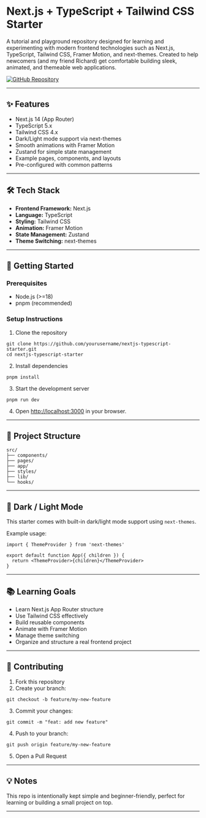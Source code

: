 # Next.js + TypeScript + Tailwind CSS Starter

A tutorial and playground repository designed for learning and experimenting with modern frontend technologies such as Next.js, TypeScript, Tailwind CSS, Framer Motion, and next-themes. Created to help newcomers (and my friend Richard) get comfortable building sleek, animated, and themeable web applications.

[![GitHub Repository](https://img.shields.io/badge/GitHub-Repository-blue?style=flat-square)](https://github.com/yourusername/nextjs-typescript-starter)

---

## ✨ Features

- Next.js 14 (App Router)
- TypeScript 5.x
- Tailwind CSS 4.x
- Dark/Light mode support via next-themes
- Smooth animations with Framer Motion
- Zustand for simple state management
- Example pages, components, and layouts
- Pre-configured with common patterns

---

## 🛠 Tech Stack

- **Frontend Framework:** Next.js
- **Language:** TypeScript
- **Styling:** Tailwind CSS
- **Animation:** Framer Motion
- **State Management:** Zustand
- **Theme Switching:** next-themes

---

## 🚀 Getting Started

### Prerequisites

- Node.js (>=18)
- pnpm (recommended)

### Setup Instructions

1. Clone the repository
```
git clone https://github.com/yourusername/nextjs-typescript-starter.git
cd nextjs-typescript-starter
```

2. Install dependencies
```
pnpm install
```

3. Start the development server
```
pnpm run dev
```

4. Open [http://localhost:3000](http://localhost:3000) in your browser.

---

## 🧩 Project Structure

```
src/
├── components/
├── pages/
├── app/
├── styles/
├── lib/
└── hooks/
```

---

## 🌙 Dark / Light Mode

This starter comes with built-in dark/light mode support using `next-themes`.

Example usage:
```tsx
import { ThemeProvider } from 'next-themes'

export default function App({ children }) {
  return <ThemeProvider>{children}</ThemeProvider>
}
```

---

## 📚 Learning Goals

- Learn Next.js App Router structure
- Use Tailwind CSS effectively
- Build reusable components
- Animate with Framer Motion
- Manage theme switching
- Organize and structure a real frontend project

---

## 🤝 Contributing

1. Fork this repository
2. Create your branch: 
```
git checkout -b feature/my-new-feature
```
3. Commit your changes:
```
git commit -m "feat: add new feature"
```
4. Push to your branch:
```
git push origin feature/my-new-feature
```
5. Open a Pull Request

---

## 💡 Notes

This repo is intentionally kept simple and beginner-friendly, perfect for learning or building a small project on top.

---
